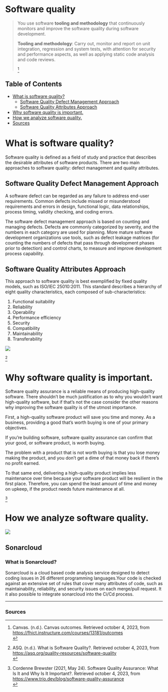 # **Software quality**
>You use software **tooling and methodology** that continuously monitors and improve the software quality during software development.
>
>**Tooling and methodology**: Carry out, monitor and report on unit integration, regression and system tests, with attention for security and performance aspects, as well as applying static code analysis and code reviews.
>
>[^1]

## **Table of Contents**
- [What is software quality?](#what-is-software-quality)
    - [Software Quality Defect Management Approach](#software-quality-defect-management-approach)
    - [Software Quality Attributes Approach](#software-quality-attributes-approach)
- [Why software quality is important.](#why-software-quality-is-important)
- [How we analyze software quality.](#how-we-analyze-software-quality)
- [Sources](#sources)

# **What is software quality?**
Software quality is defined as a field of study and practice that describes the desirable attributes of software products. There are two main approaches to software quality: defect management and quality attributes.
## **Software Quality Defect Management Approach**
A software defect can be regarded as any failure to address end-user requirements. Common defects include missed or misunderstood requirements and errors in design, functional logic, data relationships, process timing, validity checking, and coding errors.

The software defect management approach is based on counting and managing defects. Defects are commonly categorized by severity, and the numbers in each category are used for planning. More mature software development organizations use tools, such as defect leakage matrices (for counting the numbers of defects that pass through development phases prior to detection) and control charts, to measure and improve development process capability.

## **Software Quality Attributes Approach**
This approach to software quality is best exemplified by fixed quality models, such as ISO/IEC 25010:2011. This standard describes a hierarchy of eight quality characteristics, each composed of sub-characteristics:

1. Functional suitability
2. Reliability
3. Operability
4. Performance efficiency
5. Security
6. Compatibility
7. Maintainability
8. Transferability

<img src="https://asq.org/-/media/Images/Learn-About-Quality/Software-quality.JPG">

[^2]

# **Why software quality is important.**
Software quality assurance is a reliable means of producing high-quality software. There shouldn’t be much justification as to why you wouldn’t want high-quality software, but if that’s not the case consider the other reasons why improving the software quality is of the utmost importance. 

First, a high-quality software product will save you time and money. As a business, providing a good that’s worth buying is one of your primary objectives. 

If you’re building software, software quality assurance can confirm that your good, or software product, is worth buying. 

The problem with a product that is not worth buying is that you lose money making the product, and you don’t get a dime of that money back if there’s no profit earned.

To that same end, delivering a high-quality product implies less maintenance over time because your software product will be resilient in the first place. Therefore, you can spend the least amount of time and money on upkeep, if the product needs future maintenance at all. 

[^3]

# **How we analyze software quality.**
<img src="https://uploads-ssl.webflow.com/5f5097f276b52f2a32f9c27a/636254002704515d9cf3960b_sonarcloud-logo.png">

## **Sonarcloud**
### **What is Sonarcloud?**
Sonarcloud is a cloud based code analysis service designed to detect coding issues in 26 different programming languages.Your code is checked against an extensive set of rules that cover many attributes of code, such as maintainability, reliability, and security issues on each merge/pull request. It it also possible to integrate sonarcloud into the Ci/Cd process.


----------------
### **Sources**
[^1]: Canvas. (n.d.). Canvas outcomes. Retrieved october 4, 2023, from https://fhict.instructure.com/courses/13181/outcomes <br>
[^2]: ASQ. (n.d.). What is Software Quality?. Retrieved october 4, 2023, from https://asq.org/quality-resources/software-quality <br>
[^3]: Cordenne Brewster (2021, May 24). Software Quality Assurance: What Is It and Why Is It Important?. Retrieved october 4, 2023, from https://www.trio.dev/blog/software-quality-assurance <br>